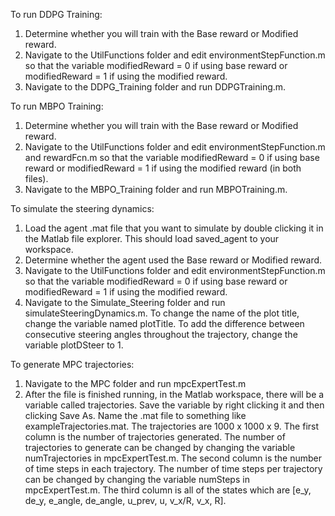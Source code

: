 
To run DDPG Training:
1. Determine whether you will train with the Base reward or Modified reward.
2. Navigate to the UtilFunctions folder and edit environmentStepFunction.m so that the variable modifiedReward = 0 if using base reward or modifiedReward = 1 if using the modified reward.
3. Navigate to the DDPG_Training folder and run DDPGTraining.m.

To run MBPO Training:
1. Determine whether you will train with the Base reward or Modified reward.
2. Navigate to the UtilFunctions folder and edit environmentStepFunction.m and rewardFcn.m so that the variable modifiedReward = 0 if using base reward or modifiedReward = 1 if using the modified reward (in both files).
3. Navigate to the MBPO_Training folder and run MBPOTraining.m.

To simulate the steering dynamics:
1. Load the agent .mat file that you want to simulate by double clicking it in the Matlab file explorer. This should load saved_agent to your workspace.
2. Determine whether the agent used the Base reward or Modified reward.
3. Navigate to the UtilFunctions folder and edit environmentStepFunction.m so that the variable modifiedReward = 0 if using base reward or modifiedReward = 1 if using the modified reward.
4. Navigate to the Simulate_Steering folder and run simulateSteeringDynamics.m. To change the name of the plot title, change the variable named plotTitle. To add the difference between consecutive steering angles throughout the trajectory, change the variable plotDSteer to 1.

To generate MPC trajectories:
1. Navigate to the MPC folder and run mpcExpertTest.m
2. After the file is finished running, in the Matlab workspace, there will be a variable called trajectories. Save the variable by right clicking it and then clicking Save As. Name the .mat file to something like exampleTrajectories.mat. The trajectories are 1000 x 1000 x 9. The first column is the number of trajectories generated. The number of trajectories to generate can be changed by changing the variable numTrajectories in mpcExpertTest.m. The second column is the number of time steps in each trajectory. The number of time steps per trajectory can be changed by changing the variable numSteps in mpcExpertTest.m. The third column is all of the states which are [e_y, de_y, e_angle, de_angle, u_prev, u, v_x/R, v_x, R].
